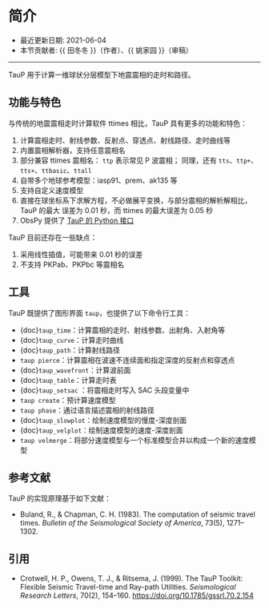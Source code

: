 # 简介

- 最近更新日期: 2021-06-04
- 本节贡献者: {{ 田冬冬 }}（作者）、{{ 姚家园 }}（审稿）

---

TauP 用于计算一维球状分层模型下地震震相的走时和路径。

## 功能与特色

与传统的地震震相走时计算软件 ttimes 相比，TauP 具有更多的功能和特色：

1. 计算震相走时、射线参数、反射点、穿透点、射线路径、走时曲线等
2. 内置震相解析器，支持任意震相名
3. 部分兼容 ttimes 震相名： `ttp` 表示常见 P 波震相；
   同理，还有 `tts`、`ttp+`、`tts+`、`ttbasic`、`ttall`
4. 自带多个地球参考模型：iasp91、prem、ak135 等
5. 支持自定义速度模型
6. 直接在球坐标系下求解方程，不必做展平变换，与部分震相的解析解相比，TauP 的最大
   误差为 0.01 秒，而 ttimes 的最大误差为 0.05 秒
7. ObsPy 提供了 [TauP 的 Python 接口](https://docs.obspy.org/packages/obspy.taup.html)

TauP 目前还存在一些缺点：

1. 采用线性插值，可能带来 0.01 秒的误差
2. 不支持 PKPab、PKPbc 等震相名

## 工具

TauP 既提供了图形界面 `taup`，也提供了以下命令行工具：

- {doc}`taup_time`：计算震相的走时、射线参数、出射角、入射角等
- {doc}`taup_curve`：计算走时曲线
- {doc}`taup_path`：计算射线路径
- `taup pierce`：计算震相在波速不连续面和指定深度的反射点和穿透点
- {doc}`taup_wavefront`：计算波前面
- {doc}`taup_table`：计算走时表
- {doc}`taup_setsac` ：将震相走时写入 SAC 头段变量中
- `taup create`：预计算速度模型
- `taup phase`：通过语言描述震相的射线路径
- {doc}`taup_slowplot`：绘制速度模型的慢度-深度剖面
- {doc}`taup_velplot`：绘制速度模型的速度-深度剖面
- `taup velmerge`：将部分速度模型与一个标准模型合并以构成一个新的速度模型

## 参考文献

TauP 的实现原理基于如下文献：

- Buland, R., & Chapman, C. H. (1983).
  The computation of seismic travel times.
  *Bulletin of the Seismological Society of America*, 73(5), 1271–1302.

## 引用

- Crotwell, H. P., Owens, T. J., & Ritsema, J. (1999).
  The TauP Toolkit: Flexible Seismic Travel-time and Ray-path Utilities.
  *Seismological Research Letters*, 70(2), 154–160.
  <https://doi.org/10.1785/gssrl.70.2.154>

